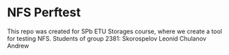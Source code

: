 # NFS Perftest

This repo was created for SPb ETU Storages course, where we create a tool for testing NFS.
Students of group 2381:
Skorospelov Leonid
Chulanov Andrew
